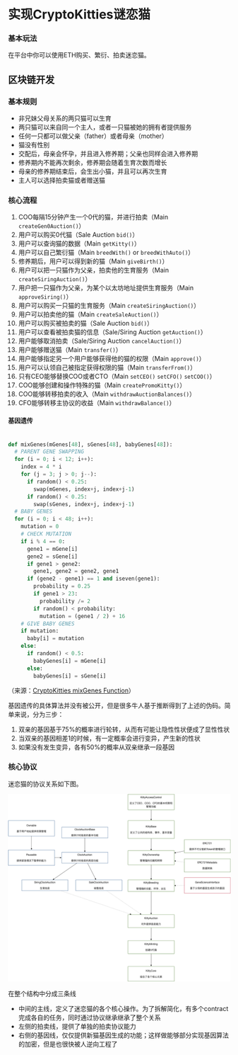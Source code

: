 # 实现CryptoKitties谜恋猫

### 基本玩法

在平台中你可以使用ETH购买、繁衍、拍卖迷恋猫。

## 区块链开发

### 基本规则

- 非兄妹父母关系的两只猫可以生育
- 两只猫可以来自同一个主人，或者一只猫被她的拥有者提供服务
- 任何一只都可以做父亲（father）或者母亲（mother）
- 猫没有性别
- 交配后，母亲会怀孕，并且进入修养期；父亲也同样会进入修养期
- 修养期内不能再次剩余，修养期会随着生育次数而增长
- 母亲的修养期结束后，会生出小猫，并且可以再次生育
- 主人可以选择拍卖猫或者赠送猫


### 核心流程

1. COO每隔15分钟产生一个0代的猫，并进行拍卖（Main `createGen0Auction()`）
1. 用户可以购买0代猫（Sale Auction `bid()`）
1. 用户可以查询猫的数据（Main `getKitty()`）
1. 用户可以自己繁衍猫（Main `breedWith()` or `breedWithAuto()`）
1. 修养期后，用户可以得到新的猫（Main `giveBirth()`）
1. 用户可以把一只猫作为父亲，拍卖他的生育服务（Main `createSiringAuction()`）
1. 用户把一只猫作为父亲，为某个以太坊地址提供生育服务（Main `approveSiring()`）
1. 用户可以购买一只猫的生育服务（Main `createSiringAuction()`）
1. 用户可以拍卖他的猫（Main `createSaleAuction()`）
1. 用户可以购买被拍卖的猫（Sale Auction `bid()`）
1. 用户可以查看被拍卖猫的信息（Sale/Siring Auction `getAuction()`）
1. 用户能够取消拍卖（Sale/Siring Auction `cancelAuction()`）
1. 用户能够赠送猫（Main `transfer()`）
1. 用户能够指定另一个用户能够获得他的猫的权限（Main `approve()`）
1. 用户可以认领自己被指定获得权限的猫（Main `transferFrom()`）
1. 只有CEO能够替换COO或者CTO（Main `setCEO()` `setCFO()` `setCOO()`）
1. COO能够创建和操作特殊的猫（Main `createPromoKitty()`）
1. COO能够转移拍卖的收入（Main `withdrawAuctionBalances()`）
1. CFO能够转移主协议的收益（Main `withdrawBalance()`）


#### 基因遗传


```python

def mixGenes(mGenes[48], sGenes[48], babyGenes[48]):
  # PARENT GENE SWAPPING
  for (i = 0; i < 12; i++):
    index = 4 * i
    for (j = 3; j > 0; j--):
      if random() < 0.25:
        swap(mGenes, index+j, index+j-1)
      if random() < 0.25:
        swap(sGenes, index+j, index+j-1)
  # BABY GENES
  for (i = 0; i < 48; i++):
    mutation = 0
    # CHECK MUTATION
    if i % 4 == 0:
      gene1 = mGene[i]
      gene2 = sGene[i]
      if gene1 > gene2:
        gene1, gene2 = gene2, gene1
      if (gene2 - gene1) == 1 and iseven(gene1):
        probability = 0.25
        if gene1 > 23:
          probability /= 2
        if random() < probability:
          mutation = (gene1 / 2) + 16
    # GIVE BABY GENES
    if mutation:
      baby[i] = mutation
    else:
      if random() < 0.5:
        babyGenes[i] = mGene[i]
      else:
        babyGenes[i] = sGene[i]

```

（来源：[CryptoKitties mixGenes Function](https://medium.com/@sean.soria/cryptokitties-mixgenes-function-69207883fc80)）

基因遗传的具体算法并没有被公开，但是很多牛人基于推断得到了上述的伪码。简单来说，分为三步：
1. 双亲的基因基于75%的概率进行轮转，从而有可能让隐性性状便成了显性性状
2. 当双亲的基因相差1的时候，有一定概率会进行变异，产生新的性状
3. 如果没有发生变异，各有50%的概率从双亲继承一段基因


### 核心协议
迷恋猫的协议关系如下图。

![协议栈](picture/contracts.png)

在整个结构中分成三条线
- 中间的主线，定义了迷恋猫的各个核心操作。为了拆解简化，有多个contract完成各自的任务，同时通过协议继承继承了整个关系
- 左侧的拍卖线，提供了单独的拍卖协议能力
- 右侧的基因线，仅仅提供新猫基因生成的功能；这样做能够部分实现基因算法的加密，但是也很快被人逆向工程了
